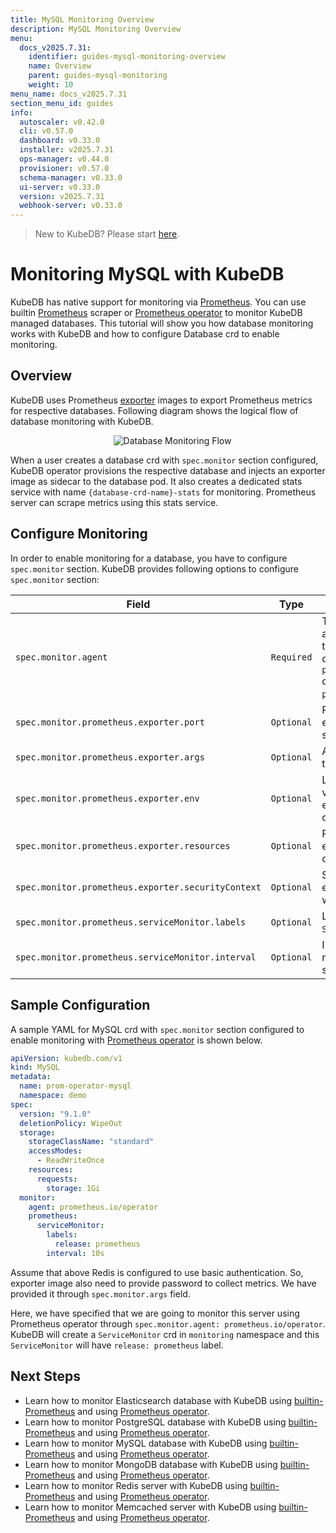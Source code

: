```yaml
---
title: MySQL Monitoring Overview
description: MySQL Monitoring Overview
menu:
  docs_v2025.7.31:
    identifier: guides-mysql-monitoring-overview
    name: Overview
    parent: guides-mysql-monitoring
    weight: 10
menu_name: docs_v2025.7.31
section_menu_id: guides
info:
  autoscaler: v0.42.0
  cli: v0.57.0
  dashboard: v0.33.0
  installer: v2025.7.31
  ops-manager: v0.44.0
  provisioner: v0.57.0
  schema-manager: v0.33.0
  ui-server: v0.33.0
  version: v2025.7.31
  webhook-server: v0.33.0
---
```


> New to KubeDB? Please start [here](/docs/v2025.7.31/README).

# Monitoring MySQL with KubeDB

KubeDB has native support for monitoring via [Prometheus](https://prometheus.io/). You can use builtin [Prometheus](https://github.com/prometheus/prometheus) scraper or [Prometheus operator](https://github.com/prometheus-operator/prometheus-operator) to monitor KubeDB managed databases. This tutorial will show you how database monitoring works with KubeDB and how to configure Database crd to enable monitoring.

## Overview

KubeDB uses Prometheus [exporter](https://prometheus.io/docs/instrumenting/exporters/#databases) images to export Prometheus metrics for respective databases. Following diagram shows the logical flow of database monitoring with KubeDB.

<p align="center">
  <img alt="Database Monitoring Flow"  src="/docs/v2025.7.31/guides/mysql/monitoring/overview/images/database-monitoring-overview.svg">
</p>

When a user creates a database crd with `spec.monitor` section configured, KubeDB operator provisions the respective database and injects an exporter image as sidecar to the database pod. It also creates a dedicated stats service with name `{database-crd-name}-stats` for monitoring. Prometheus server can scrape metrics using this stats service.

## Configure Monitoring

In order to enable monitoring for a database, you have to configure `spec.monitor` section. KubeDB provides following options to configure `spec.monitor` section:

|                Field                               |    Type    |                                                                                     Uses                                                       |
| -------------------------------------------------- | ---------- | ---------------------------------------------------------------------------------------------------------------------------------------------- |
| `spec.monitor.agent`                               | `Required` | Type of the monitoring agent that will be used to monitor this database. It can be `prometheus.io/builtin` or `prometheus.io/operator`. |
| `spec.monitor.prometheus.exporter.port`            | `Optional` | Port number where the exporter side car will serve metrics.                                                                                    |
| `spec.monitor.prometheus.exporter.args`            | `Optional` | Arguments to pass to the exporter sidecar.                                                                                                     |
| `spec.monitor.prometheus.exporter.env`             | `Optional` | List of environment variables to set in the exporter sidecar container.                                                                        |
| `spec.monitor.prometheus.exporter.resources`       | `Optional` | Resources required by exporter sidecar container.                                                                                              |
| `spec.monitor.prometheus.exporter.securityContext` | `Optional` | Security options the exporter should run with.                                                                                                 |
| `spec.monitor.prometheus.serviceMonitor.labels`    | `Optional` | Labels for `ServiceMonitor` crd.                                                                                                               |
| `spec.monitor.prometheus.serviceMonitor.interval`  | `Optional` | Interval at which metrics should be scraped.                                                                                                   |

## Sample Configuration

A sample YAML for MySQL crd with `spec.monitor` section configured to enable monitoring with [Prometheus operator](https://github.com/prometheus-operator/prometheus-operator) is shown below.

```yaml
apiVersion: kubedb.com/v1
kind: MySQL
metadata:
  name: prom-operator-mysql
  namespace: demo
spec:
  version: "9.1.0"
  deletionPolicy: WipeOut
  storage:
    storageClassName: "standard"
    accessModes:
      - ReadWriteOnce
    resources:
      requests:
        storage: 1Gi
  monitor:
    agent: prometheus.io/operator
    prometheus:
      serviceMonitor:
        labels:
          release: prometheus
        interval: 10s

```

Assume that above Redis is configured to use basic authentication. So, exporter image also need to provide password to collect metrics. We have provided it through `spec.monitor.args` field.

Here, we have specified that we are going to monitor this server using Prometheus operator through `spec.monitor.agent: prometheus.io/operator`. KubeDB will create a `ServiceMonitor` crd in `monitoring` namespace and this `ServiceMonitor` will have `release: prometheus` label.

## Next Steps

- Learn how to monitor Elasticsearch database with KubeDB using [builtin-Prometheus](/docs/v2025.7.31/guides/elasticsearch/monitoring/using-builtin-prometheus) and using [Prometheus operator](/docs/v2025.7.31/guides/elasticsearch/monitoring/using-prometheus-operator).
- Learn how to monitor PostgreSQL database with KubeDB using [builtin-Prometheus](/docs/v2025.7.31/guides/postgres/monitoring/using-builtin-prometheus) and using [Prometheus operator](/docs/v2025.7.31/guides/postgres/monitoring/using-prometheus-operator).
- Learn how to monitor MySQL database with KubeDB using [builtin-Prometheus](/docs/v2025.7.31/guides/mysql/monitoring/builtin-prometheus/) and using [Prometheus operator](/docs/v2025.7.31/guides/mysql/monitoring/prometheus-operator/).
- Learn how to monitor MongoDB database with KubeDB using [builtin-Prometheus](/docs/v2025.7.31/guides/mongodb/monitoring/using-builtin-prometheus) and using [Prometheus operator](/docs/v2025.7.31/guides/mongodb/monitoring/using-prometheus-operator).
- Learn how to monitor Redis server with KubeDB using [builtin-Prometheus](/docs/v2025.7.31/guides/redis/monitoring/using-builtin-prometheus) and using [Prometheus operator](/docs/v2025.7.31/guides/redis/monitoring/using-prometheus-operator).
- Learn how to monitor Memcached server with KubeDB using [builtin-Prometheus](/docs/v2025.7.31/guides/memcached/monitoring/using-builtin-prometheus) and using [Prometheus operator](/docs/v2025.7.31/guides/memcached/monitoring/using-prometheus-operator).

